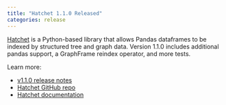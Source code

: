 ```yaml
---
title: "Hatchet 1.1.0 Released"
categories: release
---
```


[Hatchet](https://github.com/LLNL/hatchet) is a Python-based library that allows Pandas dataframes to be indexed by structured tree and graph data. Version 1.1.0 includes additional pandas support, a GraphFrame reindex operator, and more tests.

Learn more:
- [v1.1.0 release notes](https://github.com/LLNL/hatchet/releases/tag/v1.1.0)
- [Hatchet GitHub repo](https://github.com/LLNL/hatchet)
- [Hatchet documentation](https://hatchet.readthedocs.io/en/latest/)
